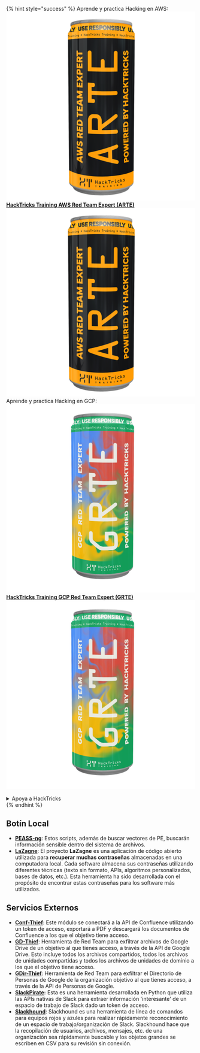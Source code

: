 {% hint style="success" %}
Aprende y practica Hacking en AWS: <img src="/.gitbook/assets/arte.png" alt="" data-size="line">[**HackTricks Training AWS Red Team Expert (ARTE)**](https://training.hacktricks.xyz/courses/arte)<img src="/.gitbook/assets/arte.png" alt="" data-size="line">\
Aprende y practica Hacking en GCP: <img src="/.gitbook/assets/grte.png" alt="" data-size="line">[**HackTricks Training GCP Red Team Expert (GRTE)**<img src="/.gitbook/assets/grte.png" alt="" data-size="line">](https://training.hacktricks.xyz/courses/grte)

<details>

<summary>Apoya a HackTricks</summary>

* Revisa los [**planes de suscripción**](https://github.com/sponsors/carlospolop)!
* **Únete al** 💬 [**grupo de Discord**](https://discord.gg/hRep4RUj7f) o al [**grupo de telegram**](https://t.me/peass) o **síguenos en** **Twitter** 🐦 [**@hacktricks\_live**](https://twitter.com/hacktricks\_live)**.**
* **Comparte trucos de hacking enviando PRs a los repositorios de** [**HackTricks**](https://github.com/carlospolop/hacktricks) **y** [**HackTricks Cloud**](https://github.com/carlospolop/hacktricks-cloud).

</details>
{% endhint %}


## **Botín Local**

* [**PEASS-ng**](https://github.com/carlospolop/PEASS-ng): Estos scripts, además de buscar vectores de PE, buscarán información sensible dentro del sistema de archivos.
* [**LaZagne**](https://github.com/AlessandroZ/LaZagne): El proyecto **LaZagne** es una aplicación de código abierto utilizada para **recuperar muchas contraseñas** almacenadas en una computadora local. Cada software almacena sus contraseñas utilizando diferentes técnicas (texto sin formato, APIs, algoritmos personalizados, bases de datos, etc.). Esta herramienta ha sido desarrollada con el propósito de encontrar estas contraseñas para los software más utilizados.

## **Servicios Externos**

* [**Conf-Thief**](https://github.com/antman1p/Conf-Thief): Este módulo se conectará a la API de Confluence utilizando un token de acceso, exportará a PDF y descargará los documentos de Confluence a los que el objetivo tiene acceso.
* [**GD-Thief**](https://github.com/antman1p/GD-Thief): Herramienta de Red Team para exfiltrar archivos de Google Drive de un objetivo al que tienes acceso, a través de la API de Google Drive. Esto incluye todos los archivos compartidos, todos los archivos de unidades compartidas y todos los archivos de unidades de dominio a los que el objetivo tiene acceso.
* [**GDir-Thief**](https://github.com/antman1p/GDir-Thief): Herramienta de Red Team para exfiltrar el Directorio de Personas de Google de la organización objetivo al que tienes acceso, a través de la API de Personas de Google.
* [**SlackPirate**](https://github.com/emtunc/SlackPirate)**:** Esta es una herramienta desarrollada en Python que utiliza las APIs nativas de Slack para extraer información 'interesante' de un espacio de trabajo de Slack dado un token de acceso.
*   [**Slackhound**](https://github.com/BojackThePillager/Slackhound): Slackhound es una herramienta de línea de comandos para equipos rojos y azules para realizar rápidamente reconocimiento de un espacio de trabajo/organización de Slack. Slackhound hace que la recopilación de usuarios, archivos, mensajes, etc. de una organización sea rápidamente buscable y los objetos grandes se escriben en CSV para su revisión sin conexión.
